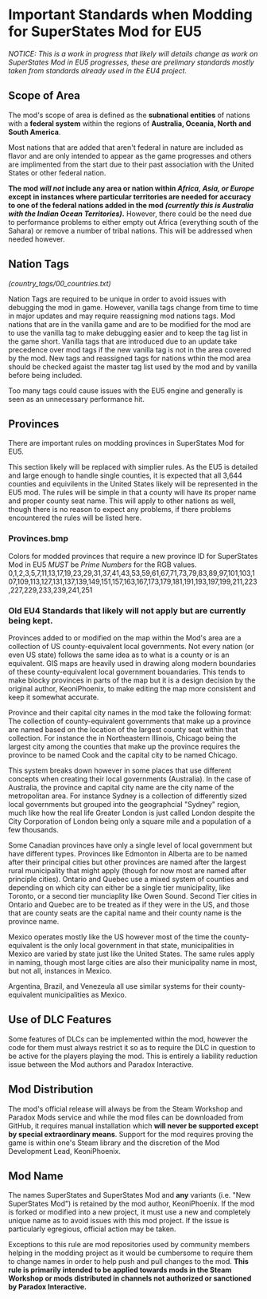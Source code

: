 # Important Standards when Modding for SuperStates Mod for EU5 #

_NOTICE: This is a work in progress that likely will details change as work on SuperStates Mod in EU5 progresses, these are prelimary standards mostly taken from standards already used in the EU4 project._

## Scope of Area ##

The mod's scope of area is defined as the **subnational entities** of nations with a **federal system** within the regions of **Australia, Oceania, North and South America**.

Most nations that are added that aren't federal in nature are included as flavor and are only intended to appear as the game progresses and others are implimented from the start due to their past association with the United States or other federal nation.

**The mod _will not_ include any area or nation within _Africa, Asia, or Europe_ except in instances where particular territories are needed for accuracy to one of the federal nations added in the mod _(currently this is Australia with the Indian Ocean Territories)_.**  However, there could be the need due to performance problems to either empty out Africa (everything south of the Sahara) or remove a number of tribal nations.  This will be addressed when needed however.

## Nation Tags ## 
*(country_tags/00_countries.txt)*

Nation Tags are required to be unique in order to avoid issues with debugging the mod in game.
However, vanilla tags change from time to time in major updates and may require reassigning mod nations tags.
Mod nations that are in the vanilla game and are to be modified for the mod are to use the vanilla tag to make debugging easier and to keep the tag list in the game short.
Vanilla tags that are introduced due to an update take precedence over mod tags if the new vanilla tag is not in the area covered by the mod.
New tags and reassigned tags for nations wthin the mod area should be checked agaist the master tag list used by the mod and by vanilla before being included.

Too many tags could cause issues with the EU5 engine and generally is seen as an unnecessary performance hit.

## Provinces ##

There are important rules on modding provinces in SuperStates Mod for EU5.

This section likely will be replaced with simplier rules.  As the EU5 is detailed and large enough to handle single counties, it is expected that all 3,644 counties and equivilents in the United States likely will be represented in the EU5 mod.  The rules will be simple in that a county will have its proper name and proper county seat name.  This will apply to other nations as well, though there is no reason to expect any problems, if there problems encountered the rules will be listed here.

### Provinces.bmp ###
Colors for modded provinces that require a new province ID for SuperStates Mod in EU5 *MUST* be _Prime Numbers_ for the RGB values.
0,1,2,3,5,7,11,13,17,19,23,29,31,37,41,43,53,59,61,67,71,73,79,83,89,97,101,103,107,109,113,127,131,137,139,149,151,157,163,167,173,179,181,191,193,197,199,211,223,227,229,233,239,241,251

### Old EU4 Standards that likely will not apply but are currently being kept. ###

Provinces added to or modified on the map within the Mod's area are a collection of US county-equivalent local governments.  Not every nation (or even US state) follows the same idea as to what is a county or is an equivalent.  GIS maps are heavily used in drawing along modern boundaries of these county-equivalent local government bouandaries.  This tends to make blocky provinces in parts of the map but it is a design decision by the original author, KeoniPhoenix, to make editing the map more consistent and keep it somewhat accurate.

Province and their capital city names in the mod take the following format:  The collection of county-equivalent governments that make up a province are named based on the location of the largest county seat within that collection.  For instance the in Northeastern Illinois, Chicago being the largest city among the counties that make up the province requires the province to be named Cook and the capital city to be named Chicago.

This system breaks down however in some places that use different concepts when creating their local governments (Australia).  In the case of Australia, the province and capital city name are the city name of the metropolitan area.  For instance Sydney is a collection of differently sized local governments but grouped into the geographcial "Sydney" region, much like how the real life Greater London is just called London despite the City Corporation of London being only a square mile and a population of a few thousands.

Some Canadian provinces have only a single level of local government but have different types.  Provinces like Edmonton in Alberta are to be named after their principal cities but other provinces are named after the largest rural municipality that might apply (though for now most are named after principle cities).  Ontario and Quebec use a mixed system of counties and depending on which city can either be a single tier municipality, like Toronto, or a second tier munciaplity like Owen Sound.  Second Tier cities in Ontario and Quebec are to be treated as if they were in the US, and those that are county seats are the capital name and their county name is the province name.

Mexico operates mostly like the US however most of the time the county-equivalent is the only local government in that state, municipalities in Mexico are varied by state just like the United States.  The same rules apply in naming, though most large cities are also their municipality name in most, but not all, instances in Mexico.

Argentina, Brazil, and Venezeula all use similar systems for their county-equivalent municipalities as Mexico.

## Use of DLC Features ##

Some features of DLCs can be implemented within the mod, however the code for them must always restrict it so as to require the DLC in question to be active for the players playing the mod.  This is entirely a liability reduction issue between the Mod authors and Paradox Interactive.

## Mod Distribution ##

The mod's official release will always be from the Steam Workshop and Paradox Mods service and while the mod files can be downloaded from GitHub, it requires manual installation which **will never be supported except by special extraordinary means**.  Support for the mod requires proving the game is within one's Steam library and the discretion of the Mod Development Lead, KeoniPhoenix.

## Mod Name ##

The names SuperStates and SuperStates Mod and **any** variants (i.e. "New SuperStates Mod") is retained by the mod author, KeoniPhoenix.  If the mod is forked or modified into a new project, it must use a new and completely unique name as to avoid issues with this mod project.  If the issue is particularly egregious, official action may be taken.

Exceptions to this rule are mod repositories used by community members helping in the modding project as it would be cumbersome to require them to change names in order to help push and pull changes to the mod.  **This rule is primarily intended to be applied towards mods in the Steam Workshop or mods distributed in channels not authorized or sanctioned by Paradox Interactive.**
